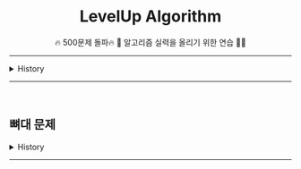 <div align=center>
<h1> LevelUp Algorithm </h1>

🔥 500문제 돌파🔥 🚀 알고리즘 실력을 올리기 위한 연습 👨‍💻

</div>

<hr>
<details>
  <summary> History </summary>

<h2> History </h2>

![500](/img/500.PNG)

<ul>
  <li> <b>19년 12월 30일: </b> 백준 첫 문제 풀이 </li>
  <li> <b>20년 01월 05일: </b> 백준 100문제 돌파 </li>
  <li> <b>20년 01월 16일: </b> 백준 200문제 돌파 </li>
  <li> <b>20년 03월 04일: </b> 백준 300문제 돌파 </li>
  <li> <b>20년 03월 19일: </b> 백준 400문제 돌파 </li>
  <li> <b>20년 10월 31일: </b> 백준 500문제 돌파 (프로그래머스 88문제, 리트코드 11문제) </li>
</ul>
</details>

<hr>


<br />

## 뼈대 문제

<details>
  <summary> History </summary>

- 튼튼한 기본기를 위해서라면
    - 배열
        - [백준 14918: 임시 반장 정하기](https://www.acmicpc.net/problem/14918)
    - 재귀 탐색 기본
	    - [백준 14888: 연산자 끼워넣기](https://www.acmicpc.net/problem/14888)
- DP 뼈대문제
    - 백준 2293 동전1
- DFS로 검사 뼈대문제
  - [백준 1062: 가르침](https://www.acmicpc.net/problem/1062)
- KMP 뼈대문제
  - [백준 16916: 부분 문자열](https://www.acmicpc.net/problem/16916)
- 위상정렬 뼈대문제
  - [백준 2252번: 줄 세우기](https://www.acmicpc.net/problem/2252)
  - [백준 1766번: 문제집](https://www.acmicpc.net/problem/1766)
- MST 뼈대문제
  - [백준 1197번: 최소 스패닝 트리](https://www.acmicpc.net/problem/1197)
    - Baek_1197_2: Prime 풀이
    - Baek_1197_3: Kruskal 풀이
  - [백준 1916번: 최소비용 구하기](https://www.acmicpc.net/problem/1916)
    - Baek_1916_2: Bellman-Ford 풀이
  - [백준 11657번: 최소비용 구하기](https://www.acmicpc.net/problem/11657)
    - Baek_11657_2: Bellman-Ford 풀이 연습

</details>
<hr>
